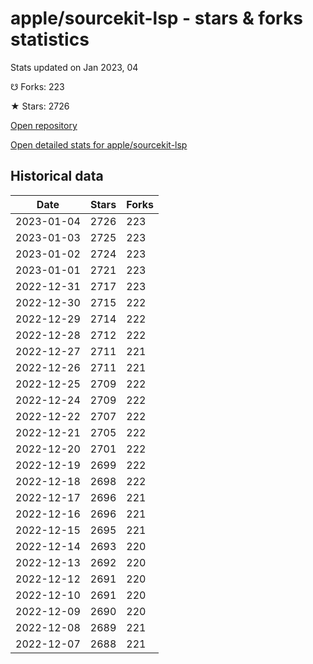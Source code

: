 # apple/sourcekit-lsp - stars & forks statistics

Stats updated on Jan 2023, 04

☋ Forks: 223

★ Stars: 2726

[Open repository](https://github.com/apple/sourcekit-lsp)

[Open detailed stats for apple/sourcekit-lsp](https://reviewgithub.com/rep/apple/sourcekit-lsp)

## Historical data
| Date | Stars | Forks |
|------|-------|-------|
| 2023-01-04 | 2726 | 223 | 
| 2023-01-03 | 2725 | 223 | 
| 2023-01-02 | 2724 | 223 | 
| 2023-01-01 | 2721 | 223 | 
| 2022-12-31 | 2717 | 223 | 
| 2022-12-30 | 2715 | 222 | 
| 2022-12-29 | 2714 | 222 | 
| 2022-12-28 | 2712 | 222 | 
| 2022-12-27 | 2711 | 221 | 
| 2022-12-26 | 2711 | 221 | 
| 2022-12-25 | 2709 | 222 | 
| 2022-12-24 | 2709 | 222 | 
| 2022-12-22 | 2707 | 222 | 
| 2022-12-21 | 2705 | 222 | 
| 2022-12-20 | 2701 | 222 | 
| 2022-12-19 | 2699 | 222 | 
| 2022-12-18 | 2698 | 222 | 
| 2022-12-17 | 2696 | 221 | 
| 2022-12-16 | 2696 | 221 | 
| 2022-12-15 | 2695 | 221 | 
| 2022-12-14 | 2693 | 220 | 
| 2022-12-13 | 2692 | 220 | 
| 2022-12-12 | 2691 | 220 | 
| 2022-12-10 | 2691 | 220 | 
| 2022-12-09 | 2690 | 220 | 
| 2022-12-08 | 2689 | 221 | 
| 2022-12-07 | 2688 | 221 | 

